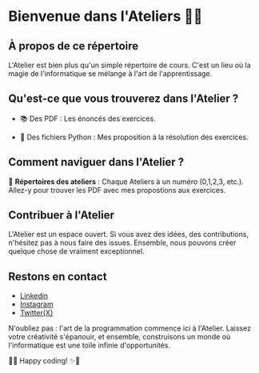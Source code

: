 # Bienvenue dans l'Ateliers 🎨🧠

## À propos de ce répertoire

L'Atelier est bien plus qu'un simple répertoire de cours. C'est un lieu où la magie de l'informatique se mélange à l'art de l'apprentissage.

## Qu'est-ce que vous trouverez dans l'Atelier ?

- 📚 Des PDF : Les énoncés des exercices.

- 🐍 Des fichiers Python : Mes proposition à la résolution des exercices.

## Comment naviguer dans l'Atelier ?

📂 **Répertoires des ateliers** : Chaque Ateliers à un numéro (0,1,2,3, etc.). Allez-y pour trouver les PDF avec mes propostions aux exercices.


## Contribuer à l'Atelier

L'Atelier est un espace ouvert. Si vous avez des idées, des contributions, n'hésitez pas à nous faire des issues. Ensemble, nous pouvons créer quelque chose de vraiment exceptionnel.

## Restons en contact

- [Linkedin](https://fr.linkedin.com/in/anthony-menghi)
- [Instagram](https://www.instagram.com/antocrea.dev/)
- [Twitter(X)](https://twitter.com/antocreadev)

N'oubliez pas : l'art de la programmation commence ici à l'Atelier. Laissez votre créativité s'épanouir, et ensemble, construisons un monde où l'informatique est une toile infinie d'opportunités.

🎨✨ Happy coding! ✨🎨
